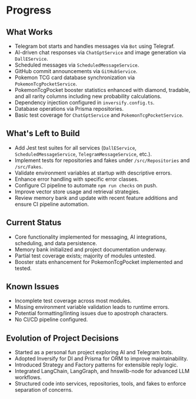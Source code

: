 # Progress

## What Works
- Telegram bot starts and handles messages via `Bot` using Telegraf.
- AI-driven chat responses via `ChatGptService` and image generation via `DallEService`.
- Scheduled messages via `ScheduledMessageService`.
- GitHub commit announcements via `GitHubService`.
- Pokemon TCG card database synchronization via `PokemonTcgPocketService`.
- PokemonTcgPocket booster statistics enhanced with diamond, tradable, and all rarity columns including new probability calculations.
- Dependency injection configured in `inversify.config.ts`.
- Database operations via Prisma repositories.
- Basic test coverage for `ChatGptService` and `PokemonTcgPocketService`.

## What's Left to Build
- Add Jest test suites for all services (`DallEService`, `ScheduledMessageService`, `TelegramMessageService`, etc.).
- Implement tests for repositories and fakes under `/src/Repositories` and `/src/Fakes`.
- Validate environment variables at startup with descriptive errors.
- Enhance error handling with specific error classes.
- Configure CI pipeline to automate `npm run checks` on push.
- Improve vector store usage and retrieval strategies.
- Review memory bank and update with recent feature additions and ensure CI pipeline automation.

## Current Status
- Core functionality implemented for messaging, AI integrations, scheduling, and data persistence.
- Memory bank initialized and project documentation underway.
- Partial test coverage exists; majority of modules untested.
- Booster stats enhancement for PokemonTcgPocket implemented and tested.

## Known Issues
- Incomplete test coverage across most modules.
- Missing environment variable validation leads to runtime errors.
- Potential formatting/linting issues due to apostroph characters.
- No CI/CD pipeline configured.

## Evolution of Project Decisions
- Started as a personal fun project exploring AI and Telegram bots.
- Adopted Inversify for DI and Prisma for ORM to improve maintainability.
- Introduced Strategy and Factory patterns for extensible reply logic.
- Integrated LangChain, LangGraph, and hnswlib-node for advanced LLM workflows.
- Structured code into services, repositories, tools, and fakes to enforce separation of concerns. 